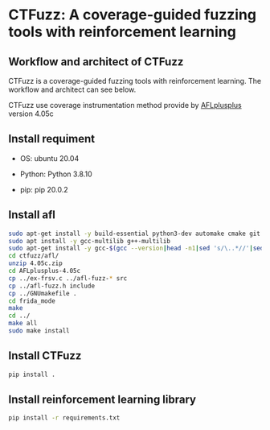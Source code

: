# CTFuzz: A coverage-guided fuzzing tools with reinforcement learning

## Workflow and architect of CTFuzz

CTFuzz is a coverage-guided fuzzing tools with reinforcement learning. The workflow and architect can see below.


CTFuzz use coverage instrumentation method provide by [AFLplusplus](https://github.com/AFLplusplus/AFLplusplus) version 4.05c

## Install requiment

- OS: ubuntu 20.04

- Python: Python 3.8.10

- pip: pip 20.0.2

## Install afl

```bash
sudo apt-get install -y build-essential python3-dev automake cmake git flex bison libglib2.0-dev libpixman-1-dev python3-setuptools cargo libgtk-3-dev
sudo apt install -y gcc-multilib g++-multilib
sudo apt-get install -y gcc-$(gcc --version|head -n1|sed 's/\..*//'|sed 's/.* //')-plugin-dev libstdc++-$(gcc --version|head -n1|sed 's/\..*//'|sed 's/.* //')-dev
cd ctfuzz/afl/
unzip 4.05c.zip
cd AFLplusplus-4.05c
cp ../ex-frsv.c ../afl-fuzz-* src
cp ../afl-fuzz.h include
cp ../GNUmakefile .
cd frida_mode
make
cd ../
make all
sudo make install
```

## Install CTFuzz
```bash
pip install .
```

## Install reinforcement learning library
```bash
pip install -r requirements.txt
```

